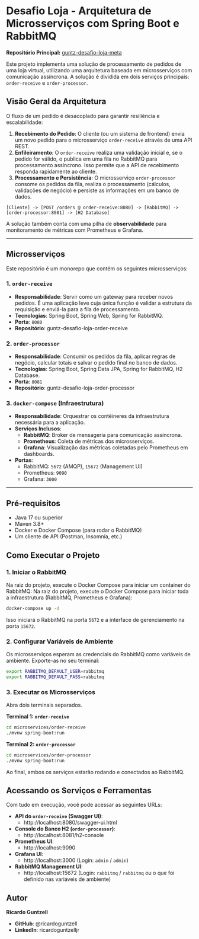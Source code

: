 # Desafio Loja - Arquitetura de Microsserviços com Spring Boot e RabbitMQ

**Repositório Principal:** [guntz-desafio-loja-meta](https://github.com/ricardoguntzell/guntz-desafio-loja-meta)

Este projeto implementa uma solução de processamento de pedidos de uma loja virtual, utilizando uma arquitetura baseada em microsserviços com comunicação assíncrona. A solução é dividida em dois serviços principais: `order-receive` e `order-processor`.

## Visão Geral da Arquitetura

O fluxo de um pedido é desacoplado para garantir resiliência e escalabilidade:

1.  **Recebimento do Pedido**: O cliente (ou um sistema de frontend) envia um novo pedido para o microsserviço `order-receive` através de uma API REST.
2.  **Enfileiramento**: O `order-receive` realiza uma validação inicial e, se o pedido for válido, o publica em uma fila no RabbitMQ para processamento assíncrono. Isso permite que a API de recebimento responda rapidamente ao cliente.
3.  **Processamento e Persistência**: O microsserviço `order-processor` consome os pedidos da fila, realiza o processamento (cálculos, validações de negócio) e persiste as informações em um banco de dados.

```
[Cliente] -> [POST /orders @ order-receive:8080] -> [RabbitMQ] -> [order-processor:8081] -> [H2 Database]
```

A solução também conta com uma pilha de **observabilidade** para monitoramento de métricas com Prometheus e Grafana.

---

## Microsserviços

Este repositório é um monorepo que contém os seguintes microsserviços:

### 1. `order-receive`

*   **Responsabilidade**: Servir como um gateway para receber novos pedidos. É uma aplicação leve cuja única função é validar a estrutura da requisição e enviá-la para a fila de processamento.
*   **Tecnologias**: Spring Boot, Spring Web, Spring for RabbitMQ.
*   **Porta**: `8080`
*   **Repositório**: guntz-desafio-loja-order-receive

### 2. `order-processor`

*   **Responsabilidade**: Consumir os pedidos da fila, aplicar regras de negócio, calcular totais e salvar o pedido final no banco de dados.
*   **Tecnologias**: Spring Boot, Spring Data JPA, Spring for RabbitMQ, H2 Database.
*   **Porta**: `8081`
*   **Repositório**: guntz-desafio-loja-order-processor

### 3. `docker-compose` (Infraestrutura)

*   **Responsabilidade**: Orquestrar os contêineres da infraestrutura necessária para a aplicação.
*   **Serviços Inclusos**:
    *   **RabbitMQ**: Broker de mensageria para comunicação assíncrona.
    *   **Prometheus**: Coleta de métricas dos microsserviços.
    *   **Grafana**: Visualização das métricas coletadas pelo Prometheus em dashboards.
*   **Portas**:
    *   RabbitMQ: `5672` (AMQP), `15672` (Management UI)
    *   Prometheus: `9090`
    *   Grafana: `3000`
---

## Pré-requisitos

*   Java 17 ou superior
*   Maven 3.8+
*   Docker e Docker Compose (para rodar o RabbitMQ)
*   Um cliente de API (Postman, Insomnia, etc.)

## Como Executar o Projeto

### 1. Iniciar o RabbitMQ

Na raiz do projeto, execute o Docker Compose para iniciar um container do RabbitMQ:
Na raiz do projeto, execute o Docker Compose para iniciar toda a infraestrutura (RabbitMQ, Prometheus e Grafana):
```bash
docker-compose up -d
```

Isso iniciará o RabbitMQ na porta `5672` e a interface de gerenciamento na porta `15672`.

### 2. Configurar Variáveis de Ambiente

Os microsserviços esperam as credenciais do RabbitMQ como variáveis de ambiente. Exporte-as no seu terminal:

```bash
export RABBITMQ_DEFAULT_USER=rabbitmq
export RABBITMQ_DEFAULT_PASS=rabbitmq
```

### 3. Executar os Microsserviços

Abra dois terminais separados.

**Terminal 1: `order-receive`**
```bash
cd microservices/order-receive
./mvnw spring-boot:run
```

**Terminal 2: `order-processor`**
```bash
cd microservices/order-processor
./mvnw spring-boot:run
```

Ao final, ambos os serviços estarão rodando e conectados ao RabbitMQ.

## Acessando os Serviços e Ferramentas

Com tudo em execução, você pode acessar as seguintes URLs:

- **API do `order-receive` (Swagger UI)**:
  - http://localhost:8080/swagger-ui.html
- **Console do Banco H2 (`order-processor`)**:
  - http://localhost:8081/h2-console
- **Prometheus UI**:
  - http://localhost:9090
- **Grafana UI**:
  - http://localhost:3000 (Login: `admin` / `admin`)
- **RabbitMQ Management UI**:
  - http://localhost:15672 (Login: `rabbitmq` / `rabbitmq` ou o que foi definido nas variáveis de ambiente)

## Autor

**Ricardo Guntzell**
*   **GitHub**: @ricardoguntzell
*   **LinkedIn**: ricardoguntzelljr